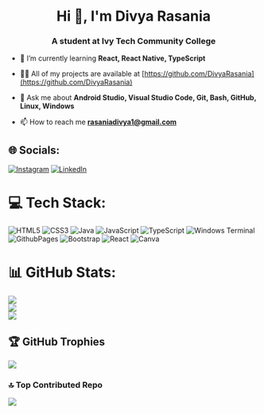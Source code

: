 <h1 align="center">Hi 👋, I'm Divya Rasania</h1>
<h3 align="center">A student at Ivy Tech Community College</h3>

- 🌱 I’m currently learning **React, React Native, TypeScript**

- 👨‍💻 All of my projects are available at [https://github.com/DivyaRasania](https://github.com/DivyaRasania)

- 💬 Ask me about **Android Studio, Visual Studio Code, Git, Bash, GitHub, Linux, Windows**

- 📫 How to reach me **rasaniadivya1@gmail.com**

## 🌐 Socials:
[![Instagram](https://img.shields.io/badge/Instagram-%23E4405F.svg?logo=Instagram&logoColor=white)](https://instagram.com/divya_rasania) [![LinkedIn](https://img.shields.io/badge/LinkedIn-%230077B5.svg?logo=linkedin&logoColor=white)](https://linkedin.com/in/divya-rasania) 

# 💻 Tech Stack:
![HTML5](https://img.shields.io/badge/html5-%23E34F26.svg?style=for-the-badge&logo=html5&logoColor=white) ![CSS3](https://img.shields.io/badge/css3-%231572B6.svg?style=for-the-badge&logo=css3&logoColor=white) ![Java](https://img.shields.io/badge/java-%23ED8B00.svg?style=for-the-badge&logo=openjdk&logoColor=white) ![JavaScript](https://img.shields.io/badge/javascript-%23323330.svg?style=for-the-badge&logo=javascript&logoColor=%23F7DF1E) ![TypeScript](https://img.shields.io/badge/typescript-%23007ACC.svg?style=for-the-badge&logo=typescript&logoColor=white) ![Windows Terminal](https://img.shields.io/badge/Windows%20Terminal-%234D4D4D.svg?style=for-the-badge&logo=windows-terminal&logoColor=white) ![GithubPages](https://img.shields.io/badge/github%20pages-121013?style=for-the-badge&logo=github&logoColor=white) ![Bootstrap](https://img.shields.io/badge/bootstrap-%238511FA.svg?style=for-the-badge&logo=bootstrap&logoColor=white) ![React](https://img.shields.io/badge/react-%2320232a.svg?style=for-the-badge&logo=react&logoColor=%2361DAFB) ![Canva](https://img.shields.io/badge/Canva-%2300C4CC.svg?style=for-the-badge&logo=Canva&logoColor=white)
# 📊 GitHub Stats:
![](https://github-readme-stats.vercel.app/api?username=DivyaRasania&theme=react&hide_border=false&include_all_commits=true&count_private=false)<br/>
![](https://github-readme-streak-stats.herokuapp.com/?user=DivyaRasania&theme=react&hide_border=false)<br/>
![](https://github-readme-stats.vercel.app/api/top-langs/?username=DivyaRasania&theme=react&hide_border=false&include_all_commits=true&count_private=false&layout=compact)

## 🏆 GitHub Trophies
![](https://github-profile-trophy.vercel.app/?username=DivyaRasania&theme=darkhub&no-frame=false&no-bg=false&margin-w=4)

### 🔝 Top Contributed Repo
![](https://github-contributor-stats.vercel.app/api?username=DivyaRasania&limit=5&theme=dark&combine_all_yearly_contributions=true)
